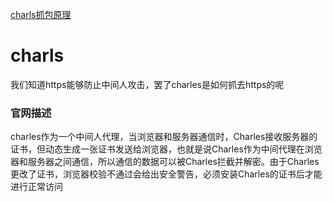 [charls抓包原理](https://www.jianshu.com/p/405f9d76f8c4)

# charls
我们知道https能够防止中间人攻击，罢了charles是如何抓去https的呢

### 官网描述
charles作为一个中间人代理，当浏览器和服务器通信时，Charles接收服务器的证书，但动态生成一张证书发送给浏览器，也就是说Charles作为中间代理在浏览器和服务器之间通信，所以通信的数据可以被Charles拦截并解密。由于Charles更改了证书，浏览器校验不通过会给出安全警告，必须安装Charles的证书后才能进行正常访问


